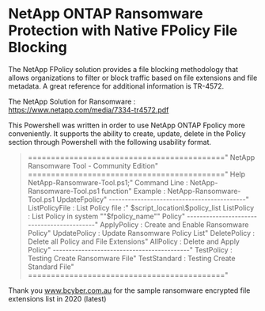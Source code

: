 # NetApp ONTAP Ransomware Protection with Native FPolicy File Blocking

The NetApp FPolicy solution provides a file blocking methodology that allows organizations to filter or block traffic based on file extensions and file metadata. A great reference for additional information is TR-4572.

The NetApp Solution for Ransomware : https://www.netapp.com/media/7334-tr4572.pdf

This Powershell was written in order to use NetApp ONTAP Fpolicy more conveniently. It supports the ability to create, update, delete in the Policy section through Powershell with the following usability format.

> ==========================================="
> NetApp Ransomware Tool - Community Edition"
> ==========================================="
> Help NetApp-Ransomware-Tool.ps1;"
> Command Line     : NetApp-Ransomware-Tool.ps1 function"
> Example          : NetApp-Ransomware-Tool.ps1 UpdateFpolicy"
> -------------------------------------------"
> ListPolicyFile   : List Policy file :" $script_location\$policy_list
> ListPolicy       : List Policy in system ""$fpolicy_name"" Policy"
> -------------------------------------------"
> ApplyPolicy      : Create and Enable Ransomware Policy"
> UpdatePolicy     : Update Ransomware Policy List"
> DeletePolicy     : Delete all Policy and File Extensions"
> AllPolicy        : Delete and Apply Policy"
> -------------------------------------------"
> TestPolicy       : Testing Create Ransomware File"
> TestStandard     : Testing Create Standard File"
> ==========================================="

Thank you www.bcyber.com.au for the sample ransomware encrypted file extensions list in 2020 (latest)
